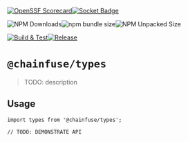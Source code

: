 [![OpenSSF Scorecard](https://api.securityscorecards.dev/projects/github.com/ChainFuse/packages/badge)](https://securityscorecards.dev/viewer/?uri=github.com/ChainFuse/packages)[![Socket Badge](https://socket.dev/api/badge/npm/package/@chainfuse/types)](https://socket.dev/npm/package/@chainfuse/types)

![NPM Downloads](https://img.shields.io/npm/dw/@chainfuse/types)![npm bundle size](https://img.shields.io/bundlephobia/min/@chainfuse/types)![NPM Unpacked Size](https://img.shields.io/npm/unpacked-size/@chainfuse/types)

[![Build & Test](https://github.com/ChainFuse/packages/actions/workflows/test.yml/badge.svg)](https://github.com/ChainFuse/packages/actions/workflows/test.yml)[![Release](https://github.com/ChainFuse/packages/actions/workflows/changeset-release.yml/badge.svg)](https://github.com/ChainFuse/packages/actions/workflows/changeset-release.yml)

# `@chainfuse/types`

> TODO: description

## Usage

```
import types from '@chainfuse/types';

// TODO: DEMONSTRATE API
```
